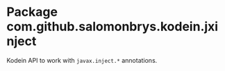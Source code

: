 # Package com.github.salomonbrys.kodein.jxinject

Kodein API to work with `javax.inject.*` annotations.
